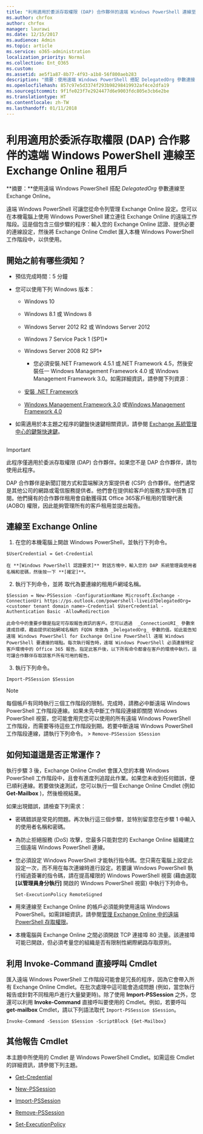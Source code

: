 ```yaml
---
title: "利用適用於委派存取權限 (DAP) 合作夥伴的遠端 Windows PowerShell 連線至 Exchange Online 租用戶"
ms.author: chrfox
author: chrfox
manager: laurawi
ms.date: 12/15/2017
ms.audience: Admin
ms.topic: article
ms.service: o365-administration
localization_priority: Normal
ms.collection: Ent_O365
ms.custom: 
ms.assetid: ae5f1a87-8b77-4f93-a1b8-56f800aeb283
description: "摘要：使用遠端 Windows PowerShell 搭配 DelegatedOrg 參數連接 Exchange Online。"
ms.openlocfilehash: 857c97e5d3374f293b98298419932af4ce2dfa19
ms.sourcegitcommit: 9f1fe023f7e2924477d6e9003fdc805e3cb6e2be
ms.translationtype: HT
ms.contentlocale: zh-TW
ms.lasthandoff: 01/11/2018
---
```

# <a name="connect-to-exchange-online-tenants-with-remote-windows-powershell-for-delegated-access-permissions-dap-partners"></a>利用適用於委派存取權限 (DAP) 合作夥伴的遠端 Windows PowerShell 連線至 Exchange Online 租用戶

 **摘要：**使用遠端 Windows PowerShell 搭配 _DelegatedOrg_ 參數連線至 Exchange Online。
  
遠端 Windows PowerShell 可讓您從命令列管理 Exchange Online 設定。您可以在本機電腦上使用 Windows PowerShell 建立連往 Exchange Online 的遠端工作階段。這是個包含三個步驟的程序：輸入您的 Exchange Online 認證、提供必要的連線設定，然後將 Exchange Online Cmdlet 匯入本機 Windows PowerShell 工作階段中，以供使用。
  
## <a name="what-do-you-need-to-know-before-you-begin"></a>開始之前有哪些須知？

- 預估完成時間：5 分鐘
    
- 您可以使用下列 Windows 版本：
    
  - Windows 10
    
  - Windows 8.1 或 Windows 8
    
  - Windows Server 2012 R2 或 Windows Server 2012
    
  - Windows 7 Service Pack 1 (SP1)*
    
  - Windows Server 2008 R2 SP1*
    
    * 您必須安裝.NET Framework 4.5.1 或.NET Framework 4.5，然後安裝任一 Windows Management Framework 4.0 或 Windows Management Framework 3.0。如需詳細資訊，請參閱下列資源︰
    
  - [安裝 .NET Framework](https://go.microsoft.com/fwlink/p/?LinkId=257868)
    
  - [Windows Management Framework 3.0](https://go.microsoft.com/fwlink/p/?LinkId=272757) 或[Windows Management Framework 4.0](https://go.microsoft.com/fwlink/p/?LinkId=391344)
    
- 如需適用於本主題之程序的鍵盤快速鍵相關資訊，請參閱 [Exchange 系統管理中心的鍵盤快速鍵](https://go.microsoft.com/fwlink/p/?LinkId=534017)。
    
## 

> [!IMPORTANT]
> 此程序僅適用於委派存取權限 (DAP) 合作夥伴。如果您不是 DAP 合作夥伴，請勿使用此程序。 
  
DAP 合作夥伴是新聞訂閱方式和雲端解決方案提供者 (CSP) 合作夥伴。他們通常是其他公司的網路或電信服務提供者。他們會在提供給客戶的服務方案中搭售 訂閱。他們擁有的合作夥伴租用會自動獲得其 Office 365客戶租用的管理代表 (AOBO) 權限，因此能夠管理所有的客戶租用並提出報告。
  
## <a name="connect-to-exchange-online"></a>連線至 Exchange Online

1. 在您的本機電腦上開啟 Windows PowerShell，並執行下列命令。
    
  ```
  $UserCredential = Get-Credential
  ```

    在 **[Windows PowerShell 認證要求]** 對話方塊中，輸入您的 DAP 系統管理員使用者名稱和密碼，然後按一下 **[確定]**。
    
2. 執行下列命令，並將 _<customer tenant domain name>_ 取代為要連線的租用戶網域名稱。
    
  ```
  $Session = New-PSSession -ConfigurationName Microsoft.Exchange -ConnectionUri https://ps.outlook.com/powershell-liveid?DelegatedOrg=<customer tenant domain name>-Credential $UserCredential -Authentication Basic -AllowRedirection
  ```

    此命令中的重要步驟是指定可存取報告資訊的客戶。您可以透過  _ConnectionURI_ 參數來達成目標，藉由提供初始網域名稱的 FQDN 來做為 _DelegatedOrg_ 參數的值。如此能告知遠端 Windows PowerShell for Exchange Online PowerShell 遠端 Windows PowerShell 要連接的端點。每次執行報告時，遠端 Windows PowerShell 必須連接特定客戶環境中的 Office 365 報告。指定此客戶後，以下所有命令都會在客戶的環境中執行。這可讓合作夥伴存取該客戶所有可用的報告。
    
3. 執行下列命令。
    
  ```
  Import-PSSession $Session
  ```

> [!NOTE]
> 每個帳戶有同時執行三個工作階段的限制。完成時，請務必中斷遠端 Windows PowerShell 工作階段連線。如果未先中斷工作階段連線即關閉 Windows PowerShell 視窗，您可能會用完您可以使用的所有遠端 Windows PowerShell 工作階段，而需要等待這些工作階段到期。若要中斷遠端 Windows PowerShell 工作階段連線，請執行下列命令。 >  `Remove-PSSession $Session`
  
## <a name="how-do-you-know-this-worked"></a>如何知道這是否正常運作？

執行步驟 3 後，Exchange Online Cmdlet 會匯入您的本機 Windows PowerShell 工作階段中，且會有進度列追蹤此作業。如果您未收到任何錯誤，便已順利連線。若要做快速測試，您可以執行一個 Exchange Online Cmdlet (例如 **Get-Mailbox** )，然後檢視結果。
  
如果出現錯誤，請檢查下列需求：
  
- 密碼錯誤是常見的問題。再次執行這三個步驟，並特別留意您在步驟 1 中輸入的使用者名稱和密碼。
    
- 為防止拒絕服務 (DoS) 攻擊，您最多只能對您的 Exchange Online 組織建立三個遠端 Windows PowerShell 連線。
    
- 您必須設定 Windows PowerShell 才能執行指令碼。您只需在電腦上設定此設定一次，而不用在每次連線時進行設定。若要讓 Windows PowerShell 執行經過簽署的指令碼，請在提高權限的 Windows PowerShell 視窗 (藉由選取 **[以管理員身分執行]** 開啟的 Windows PowerShell 視窗) 中執行下列命令。
    
  ```
  Set-ExecutionPolicy RemoteSigned
  ```

- 用來連線至 Exchange Online 的帳戶必須能夠使用遠端 Windows PowerShell。如需詳細資訊，請參閱[管理 Exchange Online 中的遠端 PowerShell 存取權限](https://go.microsoft.com/fwlink/p/?LinkId=534018)。
    
- 本機電腦與 Exchange Online 之間必須開啟 TCP 連接埠 80 流量。該連接埠可能已開啟，但必須考量您的組織是否有限制性網際網路存取原則。
    
## <a name="call-the-cmdlet-directly-with-invoke-command"></a>利用 Invoke-Command 直接呼叫 Cmdlet

匯入遠端 Windows PowerShell 工作階段可能會是冗長的程序，因為它會帶入所有 Exchange Online Cmdlet。在批次處理中這可能會造成問題 (例如，當您執行報告或針對不同租用戶進行大量變更時)。除了使用 **Import-PSSession** 之外，您還可以利用 **Invoke-Command** 直接呼叫要使用的 Cmdlet。例如，若要呼叫 **get-mailbox** Cmdlet，請以下列語法取代 `Import-PSSession $Session`。
  
```
Invoke-Command -Session $Session -ScriptBlock {Get-Mailbox}
```

## <a name="more-reporting-cmdlets"></a>其他報告 Cmdlet

本主題中所使用的 Cmdlet 是 Windows PowerShell Cmdlet。如需這些 Cmdlet 的詳細資訊，請參閱下列主題。
  
- [Get-Credential](https://go.microsoft.com/fwlink/p/?LinkId=389618)
    
- [New-PSSession](https://go.microsoft.com/fwlink/p/?LinkId=389621)
    
- [Import-PSSession](https://go.microsoft.com/fwlink/p/?LinkId=389619)
    
- [Remove-PSSession](https://go.microsoft.com/fwlink/p/?LinkId=389620)
    
- [Set-ExecutionPolicy](https://go.microsoft.com/fwlink/p/?LinkId=389623)
    


